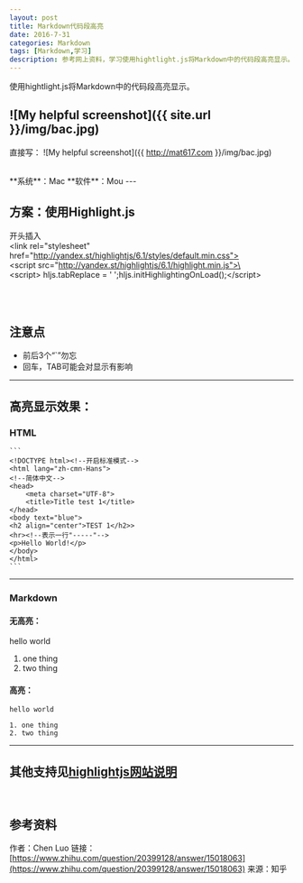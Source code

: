 ```yaml
---
layout: post
title: Markdown代码段高亮
date: 2016-7-31
categories: Markdown
tags: [Markdown,学习]
description: 参考网上资料，学习使用hightlight.js将Markdown中的代码段高亮显示。
---
```


使用hightlight.js将Markdown中的代码段高亮显示。

![My helpful screenshot]({{ site.url }}/img/bac.jpg)
---
直接写：
![My helpful screenshot]({{ http://mat617.com }}/img/bac.jpg)

<br>
**系统**：Mac   
**软件**：Mou
<link rel="stylesheet" href="http://yandex.st/highlightjs/6.1/styles/default.min.css">
<script src="http://yandex.st/highlightjs/6.1/highlight.min.js"></script>
<script>
hljs.tabReplace = ' ';
hljs.initHighlightingOnLoad();
</script>
---
<br>

## 方案：使用Highlight.js   

开头插入     
\<link rel="stylesheet" href="http://yandex.st/highlightjs/6.1/styles/default.min.css">   
\<script src="http://yandex.st/highlightjs/6.1/highlight.min.js">\</script>   
\<script> hljs.tabReplace = ' ';hljs.initHighlightingOnLoad();\</script>   

<br><br>

## 注意点

- 前后3个“\`”勿忘      
- 回车，TAB可能会对显示有影响

---

## 高亮显示效果：

### HTML

	```
	<!DOCTYPE html><!--开启标准模式-->
	<html lang="zh-cmn-Hans">
	<!--简体中文-->
	<head>
	    <meta charset="UTF-8">
	    <title>Title test 1</title>
	</head>
	<body text="blue">
	<h2 align="center">TEST 1</h2>>
	<hr><!--表示一行"-----"-->
	<p>Hello World!</p>
	</body>
	</html>
	```

---   

### Markdown

#### 无高亮：

hello world   

1. one thing
2. two thing 


#### 高亮：   

```
hello world   

1. one thing
2. two thing 
```   

---   


## 其他支持见[highlightjs网站说明](https://highlightjs.org/static/demo/)

<br>

## 参考资料

作者：Chen Luo
链接：[https://www.zhihu.com/question/20399128/answer/15018063](https://www.zhihu.com/question/20399128/answer/15018063)
来源：知乎
